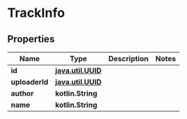 
# TrackInfo

## Properties
| Name | Type | Description | Notes |
| ------------ | ------------- | ------------- | ------------- |
| **id** | [**java.util.UUID**](java.util.UUID.md) |  |  |
| **uploaderId** | [**java.util.UUID**](java.util.UUID.md) |  |  |
| **author** | **kotlin.String** |  |  |
| **name** | **kotlin.String** |  |  |



